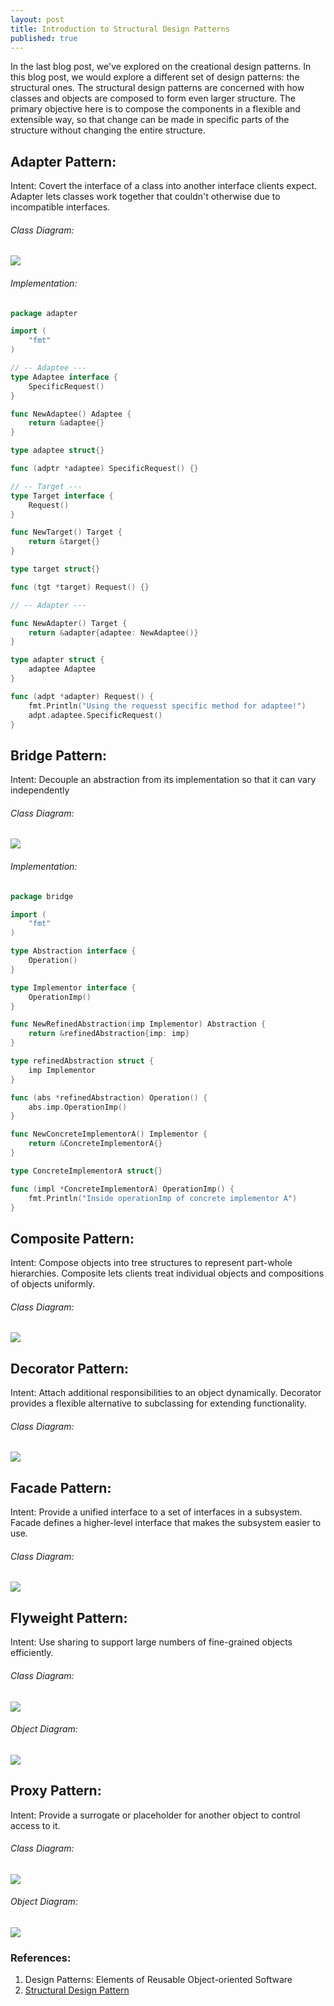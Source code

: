 ```yaml
---
layout: post
title: Introduction to Structural Design Patterns
published: true
---
```


In the last blog post, we've explored on the creational design patterns. In this blog post, we would explore a different set of design patterns: the structural ones. The structural design patterns are concerned with how classes and objects are composed to form even larger structure. The primary objective here is to compose the components in a flexible and extensible way, so that change can be made in specific parts of the structure without changing the entire structure.


## Adapter Pattern:
Intent: Covert the interface of a class into another interface clients expect. Adapter lets classes work together that couldn't otherwise due to incompatible interfaces.

###### Class Diagram:
![](../images/structural-design-pattern/adapter.png)

###### Implementation:
```go
package adapter

import (
	"fmt"
)

// -- Adaptee ---
type Adaptee interface {
	SpecificRequest()
}

func NewAdaptee() Adaptee {
	return &adaptee{}
}

type adaptee struct{}

func (adptr *adaptee) SpecificRequest() {}

// -- Target ---
type Target interface {
	Request()
}

func NewTarget() Target {
	return &target{}
}

type target struct{}

func (tgt *target) Request() {}

// -- Adapter ---

func NewAdapter() Target {
	return &adapter{adaptee: NewAdaptee()}
}

type adapter struct {
	adaptee Adaptee
}

func (adpt *adapter) Request() {
	fmt.Println("Using the requesst specific method for adaptee!")
	adpt.adaptee.SpecificRequest()
}
```

## Bridge Pattern:
Intent: Decouple an abstraction from its implementation so that it can vary independently

###### Class Diagram:
![](../images/structural-design-pattern/bridge.png)

###### Implementation:
```go
package bridge

import (
	"fmt"
)

type Abstraction interface {
	Operation()
}

type Implementor interface {
	OperationImp()
}

func NewRefinedAbstraction(imp Implementor) Abstraction {
	return &refinedAbstraction{imp: imp}
}

type refinedAbstraction struct {
	imp Implementor
}

func (abs *refinedAbstraction) Operation() {
	abs.imp.OperationImp()
}

func NewConcreteImplementorA() Implementor {
	return &ConcreteImplementorA{}
}

type ConcreteImplementorA struct{}

func (impl *ConcreteImplementorA) OperationImp() {
	fmt.Println("Inside operationImp of concrete implementor A")
}
```

## Composite Pattern:
Intent: Compose objects into tree structures to represent part-whole hierarchies. Composite lets clients treat individual objects and compositions of objects uniformly.

###### Class Diagram:
![](../images/structural-design-pattern/composite.png)

## Decorator Pattern:
Intent: Attach additional responsibilities to an object dynamically. Decorator provides a flexible alternative to subclassing for extending functionality.

###### Class Diagram:
![](../images/structural-design-pattern/decorator.png)

## Facade Pattern:
Intent: Provide a unified interface to a set of interfaces in a subsystem. Facade defines a higher-level interface that makes the subsystem easier to use.

###### Class Diagram:
![](../images/structural-design-pattern/facade.png)

## Flyweight Pattern:
Intent: Use sharing to support large numbers of fine-grained objects efficiently.

###### Class Diagram:
![](../images/structural-design-pattern/flyweight.png)

###### Object Diagram:
![](../images/structural-design-pattern/flyweightObject.png)

## Proxy Pattern:
Intent: Provide a surrogate or placeholder for another object to control access to it.

###### Class Diagram:
![](../images/structural-design-pattern/proxy.png)

###### Object Diagram:
![](../images/structural-design-pattern/proxyObj.png)

### References:
1. Design Patterns: Elements of Reusable Object-oriented Software
2. [Structural Design Pattern](https://www.scaler.com/topics/design-patterns/structural-design-pattern/)

